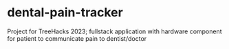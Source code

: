 # dental-pain-tracker
Project for TreeHacks 2023; fullstack application with hardware component for patient to communicate pain to dentist/doctor
